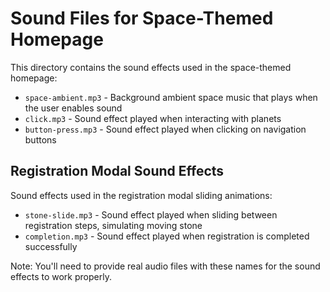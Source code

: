 # Sound Files for Space-Themed Homepage

This directory contains the sound effects used in the space-themed homepage:

- `space-ambient.mp3` - Background ambient space music that plays when the user enables sound
- `click.mp3` - Sound effect played when interacting with planets
- `button-press.mp3` - Sound effect played when clicking on navigation buttons

## Registration Modal Sound Effects

Sound effects used in the registration modal sliding animations:

- `stone-slide.mp3` - Sound effect played when sliding between registration steps, simulating moving stone
- `completion.mp3` - Sound effect played when registration is completed successfully

Note: You'll need to provide real audio files with these names for the sound effects to work properly.
